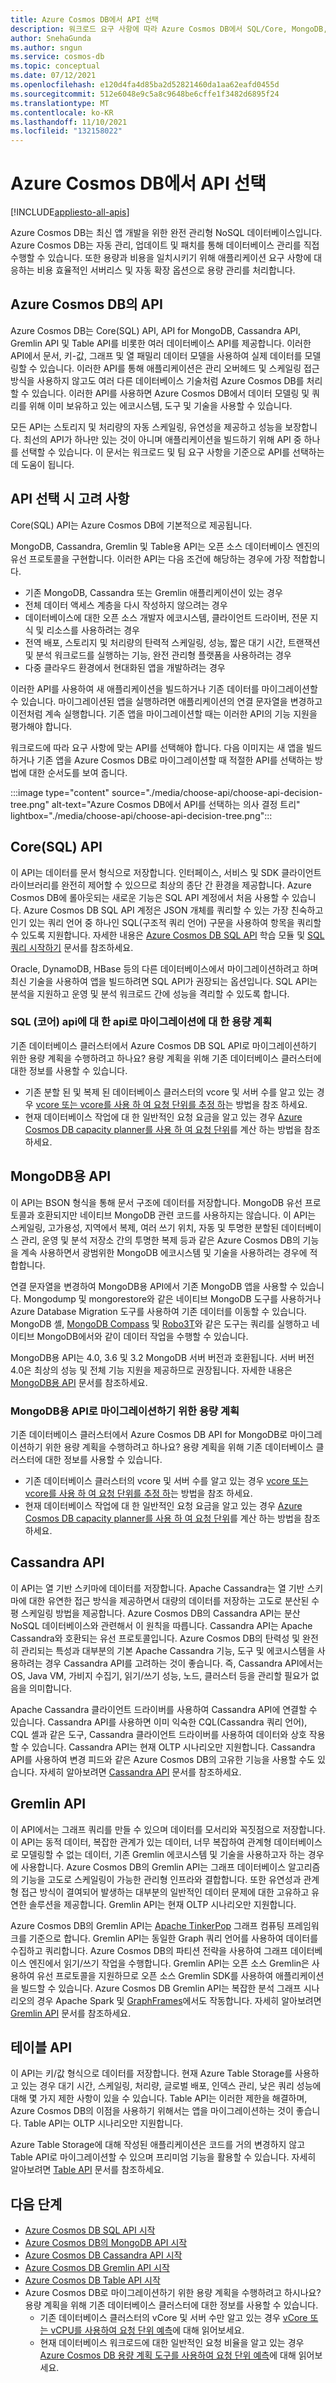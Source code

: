 ```yaml
---
title: Azure Cosmos DB에서 API 선택
description: 워크로드 요구 사항에 따라 Azure Cosmos DB에서 SQL/Core, MongoDB, Cassandra, Gremlin 및 table API 중에서 선택하는 방법을 알아봅니다.
author: SnehaGunda
ms.author: sngun
ms.service: cosmos-db
ms.topic: conceptual
ms.date: 07/12/2021
ms.openlocfilehash: e120d4fa4d85ba2d52821460da1aa62eafd0455d
ms.sourcegitcommit: 512e6048e9c5a8c9648be6cffe1f3482d6895f24
ms.translationtype: MT
ms.contentlocale: ko-KR
ms.lasthandoff: 11/10/2021
ms.locfileid: "132158022"
---
```

# <a name="choose-an-api-in-azure-cosmos-db"></a>Azure Cosmos DB에서 API 선택
[!INCLUDE[appliesto-all-apis](includes/appliesto-all-apis.md)]

Azure Cosmos DB는 최신 앱 개발을 위한 완전 관리형 NoSQL 데이터베이스입니다. Azure Cosmos DB는 자동 관리, 업데이트 및 패치를 통해 데이터베이스 관리를 직접 수행할 수 있습니다. 또한 용량과 비용을 일치시키기 위해 애플리케이션 요구 사항에 대응하는 비용 효율적인 서버리스 및 자동 확장 옵션으로 용량 관리를 처리합니다.

## <a name="apis-in-azure-cosmos-db"></a>Azure Cosmos DB의 API

Azure Cosmos DB는 Core(SQL) API, API for MongoDB, Cassandra API, Gremlin API 및 Table API를 비롯한 여러 데이터베이스 API를 제공합니다. 이러한 API에서 문서, 키-값, 그래프 및 열 패밀리 데이터 모델을 사용하여 실제 데이터를 모델링할 수 있습니다. 이러한 API를 통해 애플리케이션은 관리 오버헤드 및 스케일링 접근 방식을 사용하지 않고도 여러 다른 데이터베이스 기술처럼 Azure Cosmos DB를 처리할 수 있습니다. 이러한 API를 사용하면 Azure Cosmos DB에서 데이터 모델링 및 쿼리를 위해 이미 보유하고 있는 에코시스템, 도구 및 기술을 사용할 수 있습니다.

모든 API는 스토리지 및 처리량의 자동 스케일링, 유연성을 제공하고 성능을 보장합니다. 최선의 API가 하나만 있는 것이 아니며 애플리케이션을 빌드하기 위해 API 중 하나를 선택할 수 있습니다. 이 문서는 워크로드 및 팀 요구 사항을 기준으로 API를 선택하는 데 도움이 됩니다.

## <a name="considerations-when-choosing-an-api"></a>API 선택 시 고려 사항

Core(SQL) API는 Azure Cosmos DB에 기본적으로 제공됩니다.

MongoDB, Cassandra, Gremlin 및 Table용 API는 오픈 소스 데이터베이스 엔진의 유선 프로토콜을 구현합니다. 이러한 API는 다음 조건에 해당하는 경우에 가장 적합합니다.

* 기존 MongoDB, Cassandra 또는 Gremlin 애플리케이션이 있는 경우
* 전체 데이터 액세스 계층을 다시 작성하지 않으려는 경우
* 데이터베이스에 대한 오픈 소스 개발자 에코시스템, 클라이언트 드라이버, 전문 지식 및 리소스를 사용하려는 경우
* 전역 배포, 스토리지 및 처리량의 탄력적 스케일링, 성능, 짧은 대기 시간, 트랜잭션 및 분석 워크로드를 실행하는 기능, 완전 관리형 플랫폼을 사용하려는 경우
* 다중 클라우드 환경에서 현대화된 앱을 개발하려는 경우

이러한 API를 사용하여 새 애플리케이션을 빌드하거나 기존 데이터를 마이그레이션할 수 있습니다. 마이그레이션된 앱을 실행하려면 애플리케이션의 연결 문자열을 변경하고 이전처럼 계속 실행합니다. 기존 앱을 마이그레이션할 때는 이러한 API의 기능 지원을 평가해야 합니다.

워크로드에 따라 요구 사항에 맞는 API를 선택해야 합니다. 다음 이미지는 새 앱을 빌드하거나 기존 앱을 Azure Cosmos DB로 마이그레이션할 때 적절한 API를 선택하는 방법에 대한 순서도를 보여 줍니다.

:::image type="content" source="./media/choose-api/choose-api-decision-tree.png" alt-text="Azure Cosmos DB에서 API를 선택하는 의사 결정 트리" lightbox="./media/choose-api/choose-api-decision-tree.png":::

## <a name="coresql-api"></a>Core(SQL) API

이 API는 데이터를 문서 형식으로 저장합니다. 인터페이스, 서비스 및 SDK 클라이언트 라이브러리를 완전히 제어할 수 있으므로 최상의 종단 간 환경을 제공합니다. Azure Cosmos DB에 롤아웃되는 새로운 기능은 SQL API 계정에서 처음 사용할 수 있습니다. Azure Cosmos DB SQL API 계정은 JSON 개체를 쿼리할 수 있는 가장 친숙하고 인기 있는 쿼리 언어 중 하나인 SQL(구조적 쿼리 언어) 구문을 사용하여 항목을 쿼리할 수 있도록 지원합니다. 자세한 내용은 [Azure Cosmos DB SQL API](/learn/modules/intro-to-azure-cosmos-db-core-api/) 학습 모듈 및 [SQL 쿼리 시작하기](sql-query-getting-started.md) 문서를 참조하세요.

Oracle, DynamoDB, HBase 등의 다른 데이터베이스에서 마이그레이션하려고 하며 최신 기술을 사용하여 앱을 빌드하려면 SQL API가 권장되는 옵션입니다. SQL API는 분석을 지원하고 운영 및 분석 워크로드 간에 성능을 격리할 수 있도록 합니다.

### <a name="capacity-planning-for-migration-to-api-for-sqlcoreapi"></a>SQL (코어) api에 대 한 api로 마이그레이션에 대 한 용량 계획

기존 데이터베이스 클러스터에서 Azure Cosmos DB SQL API로 마이그레이션하기 위한 용량 계획을 수행하려고 하나요? 용량 계획을 위해 기존 데이터베이스 클러스터에 대한 정보를 사용할 수 있습니다.
* 기존 분할 된 및 복제 된 데이터베이스 클러스터의 vcore 및 서버 수를 알고 있는 경우 [vcore 또는 vcore를 사용 하 여 요청 단위를 추정 하](convert-vcore-to-request-unit.md)는 방법을 참조 하세요.
* 현재 데이터베이스 작업에 대 한 일반적인 요청 요금을 알고 있는 경우 [Azure Cosmos DB capacity planner를 사용 하 여 요청 단위](estimate-ru-with-capacity-planner.md)를 계산 하는 방법을 참조 하세요.

## <a name="api-for-mongodb"></a>MongoDB용 API

이 API는 BSON 형식을 통해 문서 구조에 데이터를 저장합니다. MongoDB 유선 프로토콜과 호환되지만 네이티브 MongoDB 관련 코드를 사용하지는 않습니다. 이 API는 스케일링, 고가용성, 지역에서 복제, 여러 쓰기 위치, 자동 및 투명한 분할된 데이터베이스 관리, 운영 및 분석 저장소 간의 투명한 복제 등과 같은 Azure Cosmos DB의 기능을 계속 사용하면서 광범위한 MongoDB 에코시스템 및 기술을 사용하려는 경우에 적합합니다.

연결 문자열을 변경하여 MongoDB용 API에서 기존 MongoDB 앱을 사용할 수 있습니다. Mongodump 및 mongorestore와 같은 네이티브 MongoDB 도구를 사용하거나 Azure Database Migration 도구를 사용하여 기존 데이터를 이동할 수 있습니다. MongoDB 셸, [MongoDB Compass](mongodb/connect-using-compass.md) 및 [Robo3T](mongodb/connect-using-robomongo.md)와 같은 도구는 쿼리를 실행하고 네이티브 MongoDB에서와 같이 데이터 작업을 수행할 수 있습니다.

MongoDB용 API는 4.0, 3.6 및 3.2 MongoDB 서버 버전과 호환됩니다. 서버 버전 4.0은 최상의 성능 및 전체 기능 지원을 제공하므로 권장됩니다. 자세한 내용은 [MongoDB용 API](mongodb/mongodb-introduction.md) 문서를 참조하세요.

### <a name="capacity-planning-for-migration-to-api-for-mongodb"></a>MongoDB용 API로 마이그레이션하기 위한 용량 계획

기존 데이터베이스 클러스터에서 Azure Cosmos DB API for MongoDB로 마이그레이션하기 위한 용량 계획을 수행하려고 하나요? 용량 계획을 위해 기존 데이터베이스 클러스터에 대한 정보를 사용할 수 있습니다.
* 기존 데이터베이스 클러스터의 vcore 및 서버 수를 알고 있는 경우 [vcore 또는 vcore를 사용 하 여 요청 단위를 추정 하](convert-vcore-to-request-unit.md)는 방법을 참조 하세요.
* 현재 데이터베이스 작업에 대 한 일반적인 요청 요금을 알고 있는 경우 [Azure Cosmos DB capacity planner를 사용 하 여 요청 단위](./mongodb/estimate-ru-capacity-planner.md)를 계산 하는 방법을 참조 하세요.

## <a name="cassandra-api"></a>Cassandra API

이 API는 열 기반 스키마에 데이터를 저장합니다. Apache Cassandra는 열 기반 스키마에 대한 유연한 접근 방식을 제공하면서 대량의 데이터를 저장하는 고도로 분산된 수평 스케일링 방법을 제공합니다. Azure Cosmos DB의 Cassandra API는 분산 NoSQL 데이터베이스와 관련해서 이 원칙을 따릅니다. Cassandra API는 Apache Cassandra와 호환되는 유선 프로토콜입니다. Azure Cosmos DB의 탄력성 및 완전히 관리되는 특성과 대부분의 기본 Apache Cassandra 기능, 도구 및 에코시스템을 사용하려는 경우 Cassandra API를 고려하는 것이 좋습니다. 즉, Cassandra API에서는 OS, Java VM, 가비지 수집기, 읽기/쓰기 성능, 노드, 클러스터 등을 관리할 필요가 없음을 의미합니다.

Apache Cassandra 클라이언트 드라이버를 사용하여 Cassandra API에 연결할 수 있습니다. Cassandra API를 사용하면 이미 익숙한 CQL(Cassandra 쿼리 언어), CQL 셸과 같은 도구, Cassandra 클라이언트 드라이버를 사용하여 데이터와 상호 작용할 수 있습니다. Cassandra API는 현재 OLTP 시나리오만 지원합니다. Cassandra API를 사용하여 변경 피드와 같은 Azure Cosmos DB의 고유한 기능을 사용할 수도 있습니다. 자세히 알아보려면 [Cassandra API](cassandra-introduction.md) 문서를 참조하세요.

## <a name="gremlin-api"></a>Gremlin API

이 API에서는 그래프 쿼리를 만들 수 있으며 데이터를 모서리와 꼭짓점으로 저장합니다. 이 API는 동적 데이터, 복잡한 관계가 있는 데이터, 너무 복잡하여 관계형 데이터베이스로 모델링할 수 없는 데이터, 기존 Gremlin 에코시스템 및 기술을 사용하고자 하는 경우에 사용합니다. Azure Cosmos DB의 Gremlin API는 그래프 데이터베이스 알고리즘의 기능을 고도로 스케일링이 가능한 관리형 인프라와 결합합니다. 또한 유연성과 관계형 접근 방식이 결여되어 발생하는 대부분의 일반적인 데이터 문제에 대한 고유하고 유연한 솔루션을 제공합니다. Gremlin API는 현재 OLTP 시나리오만 지원합니다.

Azure Cosmos DB의 Gremlin API는 [Apache TinkerPop](https://tinkerpop.apache.org/) 그래프 컴퓨팅 프레임워크를 기준으로 합니다. Gremlin API는 동일한 Graph 쿼리 언어를 사용하여 데이터를 수집하고 쿼리합니다. Azure Cosmos DB의 파티션 전략을 사용하여 그래프 데이터베이스 엔진에서 읽기/쓰기 작업을 수행합니다. Gremlin API는 오픈 소스 Gremlin은 사용하여 유선 프로토콜을 지원하므로 오픈 소스 Gremlin SDK를 사용하여 애플리케이션을 빌드할 수 있습니다. Azure Cosmos DB Gremlin API는 복잡한 분석 그래프 시나리오의 경우 Apache Spark 및 [GraphFrames](https://github.com/graphframes/graphframes)에서도 작동합니다. 자세히 알아보려면 [Gremlin API](graph-introduction.md) 문서를 참조하세요.

## <a name="table-api"></a>테이블 API

이 API는 키/값 형식으로 데이터를 저장합니다. 현재 Azure Table Storage를 사용하고 있는 경우 대기 시간, 스케일링, 처리량, 글로벌 배포, 인덱스 관리, 낮은 쿼리 성능에 대해 몇 가지 제한 사항이 있을 수 있습니다. Table API는 이러한 제한을 해결하며, Azure Cosmos DB의 이점을 사용하기 위해서는 앱을 마이그레이션하는 것이 좋습니다. Table API는 OLTP 시나리오만 지원합니다.

Azure Table Storage에 대해 작성된 애플리케이션은 코드를 거의 변경하지 않고 Table API로 마이그레이션할 수 있으며 프리미엄 기능을 활용할 수 있습니다. 자세히 알아보려면 [Table API](table/introduction.md) 문서를 참조하세요.

## <a name="next-steps"></a>다음 단계

* [Azure Cosmos DB SQL API 시작](create-sql-api-dotnet.md)
* [Azure Cosmos DB의 MongoDB API 시작](mongodb/create-mongodb-nodejs.md)
* [Azure Cosmos DB Cassandra API 시작](cassandra/manage-data-dotnet.md)
* [Azure Cosmos DB Gremlin API 시작](create-graph-dotnet.md)
* [Azure Cosmos DB Table API 시작](create-table-dotnet.md)
* Azure Cosmos DB로 마이그레이션하기 위한 용량 계획을 수행하려고 하시나요? 용량 계획을 위해 기존 데이터베이스 클러스터에 대한 정보를 사용할 수 있습니다.
    * 기존 데이터베이스 클러스터의 vCore 및 서버 수만 알고 있는 경우 [vCore 또는 vCPU를 사용하여 요청 단위 예측](convert-vcore-to-request-unit.md)에 대해 읽어보세요. 
    * 현재 데이터베이스 워크로드에 대한 일반적인 요청 비율을 알고 있는 경우 [Azure Cosmos DB 용량 계획 도구를 사용하여 요청 단위 예측](estimate-ru-with-capacity-planner.md)에 대해 읽어보세요.

